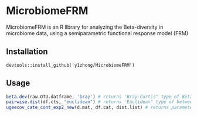 # MicrobiomeFRM
MicrobiomeFRM is an R library for analyzing the Beta-diversity in microbiome data, using a semiparametric functional response model (FRM)

## Installation
```{r}
devtools::install_github('y1zhong/MicrobiomeFRM')
```
## Usage

```R
beta.dev(raw.OTU.datframe, 'bray') # returns 'Bray-Curtis" type of Beta-diversity with raw OTU counts 'raw.OTU.datframe'
pairwise.dist(df.cts, "euclidean") # returns 'Euclidean" type of between-subject difference with continuous type of variable in 'df.cts'
ugeecov_cate_cont_exp2_new(d.mat, df.cat, dist.list) # returns parameter estimates and asymptotic variances to analyze the association between the Beta-diversity 'd.mat' and categorical explanatory variables 'df.cat', as well as a list of between-subject attributes for continuous explanatory variables 'dist.list'
```
